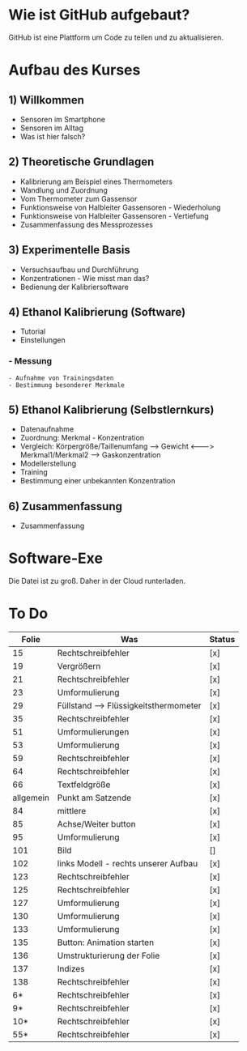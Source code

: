# Wie ist GitHub aufgebaut?

GitHub ist eine Plattform um Code zu teilen und zu aktualisieren.






# **Aufbau des Kurses**

## **1) Willkommen**
  - Sensoren im Smartphone
  - Sensoren im Alltag
  - Was ist hier falsch?

## **2) Theoretische Grundlagen**
  - Kalibrierung am Beispiel eines Thermometers
  - Wandlung und Zuordnung
  - Vom Thermometer zum Gassensor
  - Funktionsweise von Halbleiter Gassensoren - Wiederholung
  - Funktionsweise von Halbleiter Gassensoren - Vertiefung
  - Zusammenfassung des Messprozesses

## **3) Experimentelle Basis**
  - Versuchsaufbau und Durchführung
  - Konzentrationen - Wie misst man das?
  - Bedienung der Kalibriersoftware
  
## **4) Ethanol Kalibrierung (Software)**
  - Tutorial
  - Einstellungen
  ### - Messung
    - Aufnahme von Trainingsdaten
    - Bestimmung besonderer Merkmale
  
## **5)  Ethanol Kalibrierung (Selbstlernkurs)**
  - Datenaufnahme
  - Zuordnung: Merkmal - Konzentration
  - Vergleich: Körpergröße/Taillenumfang --> Gewicht    <--->  Merkmal1/Merkmal2 --> Gaskonzentration
  - Modellerstellung
  - Training
  - Bestimmung einer unbekannten Konzentration
  
## **6) Zusammenfassung**
  - Zusammenfassung




# Software-Exe

Die Datei ist zu groß. Daher in der Cloud runterladen.



# To Do

| Folie  | Was | Status
| ------------- | ------------- | ------------- |
| 15 | Rechtschreibfehler  | [x]
| 19  | Vergrößern  | [x]
| 21 | Rechtschreibfehler  | [x]
| 23  | Umformulierung  | [x]
| 29 | Füllstand --> Flüssigkeitsthermometer  | [x]
| 35  | Rechtschreibfehler  | [x]
| 51 | Umformulierungen  | [x]
| 53  | Umformulierung  | [x]
| 59 | Rechtschreibfehler  | [x] 
| 64  | Rechtschreibfehler  | [x]
| 66 | Textfeldgröße  | [x]
| allgemein  | Punkt am Satzende  | [x]
| 84 | mittlere  | [x]
| 85 | Achse/Weiter button  | [x]
| 95  | Umformulierung  | [x]| 
| 101  | Bild  | []
| 102 | links Modell - rechts unserer Aufbau  | [x]
| 123 | Rechtschreibfehler  | [x]
| 125| Rechtschreibfehler  | [x]
| 127 | Umformulierung  | [x]
| 130 | Umformulierung  | [x]
| 133  | Umformulierung  | [x]
| 135  | Button: Animation starten  | [x]
| 136  | Umstrukturierung der Folie  | [x]
| 137  | Indizes  | [x]
| 138  | Rechtschreibfehler  | [x]
| 6*  | Rechtschreibfehler  | [x]
| 9*  | Rechtschreibfehler  | [x]
| 10*  | Rechtschreibfehler  | [x]
| 55* | Rechtschreibfehler  | [x]
